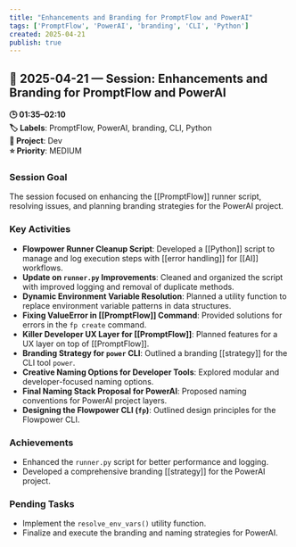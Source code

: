 ```yaml
---
title: "Enhancements and Branding for PromptFlow and PowerAI"
tags: ['PromptFlow', 'PowerAI', 'branding', 'CLI', 'Python']
created: 2025-04-21
publish: true
---
```


## 📅 2025-04-21 — Session: Enhancements and Branding for PromptFlow and PowerAI

**🕒 01:35–02:10**  
**🏷️ Labels**: PromptFlow, PowerAI, branding, CLI, Python  
**📂 Project**: Dev  
**⭐ Priority**: MEDIUM  


### Session Goal
The session focused on enhancing the [[PromptFlow]] runner script, resolving issues, and planning branding strategies for the PowerAI project.

### Key Activities
- **Flowpower Runner Cleanup Script**: Developed a [[Python]] script to manage and log execution steps with [[error handling]] for [[AI]] workflows.
- **Update on `runner.py` Improvements**: Cleaned and organized the script with improved logging and removal of duplicate methods.
- **Dynamic Environment Variable Resolution**: Planned a utility function to replace environment variable patterns in data structures.
- **Fixing ValueError in [[PromptFlow]] Command**: Provided solutions for errors in the `fp create` command.
- **Killer Developer UX Layer for [[PromptFlow]]**: Planned features for a UX layer on top of [[PromptFlow]].
- **Branding Strategy for `power` CLI**: Outlined a branding [[strategy]] for the CLI tool `power`.
- **Creative Naming Options for Developer Tools**: Explored modular and developer-focused naming options.
- **Final Naming Stack Proposal for PowerAI**: Proposed naming conventions for PowerAI project layers.
- **Designing the Flowpower CLI (`fp`)**: Outlined design principles for the Flowpower CLI.

### Achievements
- Enhanced the `runner.py` script for better performance and logging.
- Developed a comprehensive branding [[strategy]] for the PowerAI project.

### Pending Tasks
- Implement the `resolve_env_vars()` utility function.
- Finalize and execute the branding and naming strategies for PowerAI.
